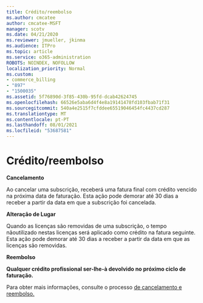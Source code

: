 ```yaml
---
title: Crédito/reembolso
ms.author: cmcatee
author: cmcatee-MSFT
manager: scotv
ms.date: 04/21/2020
ms.reviewer: jmueller, jkinma
ms.audience: ITPro
ms.topic: article
ms.service: o365-administration
ROBOTS: NOINDEX, NOFOLLOW
localization_priority: Normal
ms.custom:
- commerce_billing
- "897"
- "1500035"
ms.assetid: 5f76890d-3f85-430b-95fd-dcab42624745
ms.openlocfilehash: 66526e5aba6d4f4e8a19141478fd103fbab71f31
ms.sourcegitcommit: 540a4e2515f7cfddee65519046454fc4437cd287
ms.translationtype: MT
ms.contentlocale: pt-PT
ms.lasthandoff: 08/01/2021
ms.locfileid: "53687581"
---
```

# <a name="creditrefund"></a>Crédito/reembolso

**Cancelamento**
  
Ao cancelar uma subscrição, receberá uma fatura final com crédito vencido na próxima data de faturação. Esta ação pode demorar até 30 dias a receber a partir da data em que a subscrição foi cancelada.
  
**Alteração de Lugar**
  
Quando as licenças são removidas de uma subscrição, o tempo nãoutilizado nestas licenças será aplicado como crédito na fatura seguinte. Esta ação pode demorar até 30 dias a receber a partir da data em que as licenças são removidas.

**Reembolso**

**Qualquer crédito profissional ser-lhe-à devolvido no próximo ciclo de faturação.**

Para obter mais informações, consulte o processo [de cancelamento e reembolso.](/microsoft-365/commerce/subscriptions/cancel-your-subscription) 
